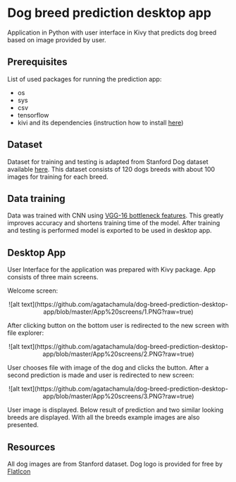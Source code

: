 # Dog breed prediction desktop app

Application in Python with user interface in Kivy that predicts dog breed based on image provided by user.

## Prerequisites

List of used packages for running the prediction app:
* os
* sys
* csv
* tensorflow
* kivi and its dependencies (instruction how to install [here](https://kivy.org/doc/stable/installation/installation-windows.html))

## Dataset

Dataset for training and testing is adapted from Stanford Dog dataset available [here](http://vision.stanford.edu/aditya86/ImageNetDogs/).
This dataset consists of 120 dogs breeds with about 100 images for training for each breed.

## Data training

Data was trained with CNN using [VGG-16 bottleneck features](https://s3-us-west-1.amazonaws.com/udacity-aind/dog-project/DogVGG16Data.npz). 
This greatly improves accuracy and shortens training time of the model.
After training and testing is performed model is exported to be used in desktop app.

## Desktop App

User Interface for the application was prepared with Kivy package. App consists of three main screens.

Welcome screen:

<p align="center">
![alt text](https://github.com/agatachamula/dog-breed-prediction-desktop-app/blob/master/App%20screens/1.PNG?raw=true)
</p>

After clicking button on the bottom user is redirected to the new screen with file explorer:

<p align="center">
![alt text](https://github.com/agatachamula/dog-breed-prediction-desktop-app/blob/master/App%20screens/2.PNG?raw=true)
</p>

User chooses file with image of the dog and clicks the button. After a second prediction is made and user is redirected to new screen:

<p align="center">
![alt text](https://github.com/agatachamula/dog-breed-prediction-desktop-app/blob/master/App%20screens/3.PNG?raw=true)
</p>

User image is displayed. Below result of prediction and two similar looking breeds are displayed. With all the breeds example images are also presented.

## Resources

All dog images are from Stanford dataset.
Dog logo is provided for free by [FlatIcon](https://www.flaticon.com/)
